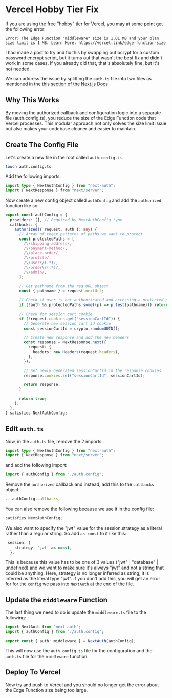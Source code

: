 # Vercel Hobby Tier Fix

If you are using the free "hobby" tier for Vercel, you may at some point get the following error:

```
Error: The Edge Function "middleware" size is 1.01 MB and your plan size limit is 1 MB. Learn More: https://vercel.link/edge-function-size
```

I had made a post to try and fix this by swapping out bcrypt for a custom password encrypt script, but it turns out that wasn't the best fix and didn't work in some cases. If you already did that, that's absolutely fine, but it's not needed.

We can address the issue by splitting the `auth.ts` file into two files as mentioned in the [this section of the Next.js Docs](https://authjs.dev/guides/edge-compatibility#split-config)

## Why This Works

By moving the authorized callback and configuration logic into a separate file (auth.config.ts), you reduce the size of the Edge Function code that Vercel processes. This modular approach not only solves the size limit issue but also makes your codebase cleaner and easier to maintain.

## Create The Config File

Let's create a new file in the root called `auth.config.ts`

```bash
touch auth.config.ts
```

Add the following imports:

```ts
import type { NextAuthConfig } from "next-auth";
import { NextResponse } from "next/server";
```

Now create a new config object called `authConfig` and add the `authorized` function like so:

```ts
export const authConfig = {
  providers: [], // Required by NextAuthConfig type
  callbacks: {
    authorized({ request, auth }: any) {
      // Array of regex patterns of paths we want to protect
      const protectedPaths = [
        /\/shipping-address/,
        /\/payment-method/,
        /\/place-order/,
        /\/profile/,
        /\/user\/(.*)/,
        /\/order\/(.*)/,
        /\/admin/,
      ];

      // Get pathname from the req URL object
      const { pathname } = request.nextUrl;

      // Check if user is not authenticated and accessing a protected path
      if (!auth && protectedPaths.some((p) => p.test(pathname))) return false;

      // Check for session cart cookie
      if (!request.cookies.get("sessionCartId")) {
        // Generate new session cart id cookie
        const sessionCartId = crypto.randomUUID();

        // Create new response and add the new headers
        const response = NextResponse.next({
          request: {
            headers: new Headers(request.headers),
          },
        });

        // Set newly generated sessionCartId in the response cookies
        response.cookies.set("sessionCartId", sessionCartId);

        return response;
      }

      return true;
    },
  },
} satisfies NextAuthConfig;
```

## Edit `auth.ts`

Now, in the `auth.ts` file, remove the 2 imports:

```ts
import type { NextAuthConfig } from "next-auth";
import { NextResponse } from "next/server";
```

and add the following import:

```ts
import { authConfig } from "./auth.config";
```

Remove the `authorized` callback and instead, add this to the `callbacks` object:

```ts
...authConfig.callbacks,
```

You can also remove the following because we use it in the config file:

```ts
satisfies NextAuthConfig;
```

We also want to specify the "jwt" value for the session.strategy as a literal rather than a regular string. So add `as const` to it like this:

```ts
 session: {
    strategy: 'jwt' as const,
  },
```

This is because this value has to be one of 3 values ("jwt" | "database" | undefined) and we want to make sure it's always "jwt" and not a string that could be anything. Here, strategy is no longer inferred as string; it is inferred as the literal type "jwt". If you don't add this, you will get an error for for the `config` we pass into `NextAuth` at the end of the file.

## Update the `middleware` Function

The last thing we need to do is update the `middleware.ts` file to the following:

```ts
import NextAuth from "next-auth";
import { authConfig } from "./auth.config";

export const { auth: middleware } = NextAuth(authConfig);
```

This will now use the `auth.config.ts` file for the configuration and the `auth.ts` file for the `middleware` function.

## Deploy To Vercel

Now try and push to Vercel and you should no longer get the error about the Edge Function size being too large.
